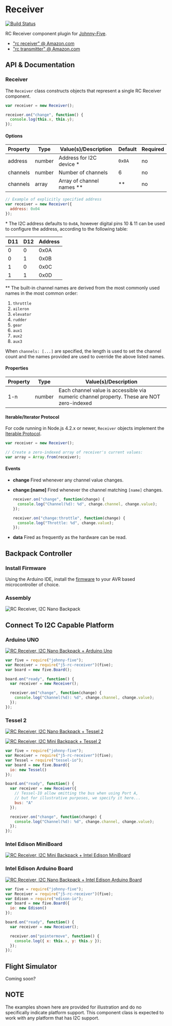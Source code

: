 # Receiver

[![Build Status](https://travis-ci.org/rwaldron/j5-rc-receiver.svg?branch=master)](https://travis-ci.org/rwaldron/j5-rc-receiver)

RC Receiver component plugin for [Johnny-Five](https://github.com/rwaldron/johnny-five).

- ["rc receiver" @ Amazon.com](http://www.amazon.com/s/ref=nb_sb_noss_1?url=search-alias%3Daps&field-keywords=rc+receiver)
- ["rc transmitter" @ Amazon.com](http://www.amazon.com/s/ref=nb_sb_noss_1?url=search-alias%3Daps&field-keywords=rc+transmitter)


## API & Documentation

### Receiver 

The `Receiver` class constructs objects that represent a single RC Receiver component.

```js
var receiver = new Receiver();

receiver.on("change", function() {
  console.log(this.x, this.y);
});
```

#### Options

| Property   | Type      | Value(s)/Description        | Default | Required |
|------------|-----------|---------------------------- |---------|----------|
| address    | number    | Address for I2C device \*   | `0x0A`  | no       |
| channels   | number    | Number of channels          | 6       | no       |
| channels   | array     | Array of channel names \*\* | \*\*    | no       |


```js
// Example of explicitly specified address
var receiver = new Receiver({
  address: 0x04
});
```

\* The I2C address defaults to `0x0A`, however digital pins 10 & 11 can be used to configure the address, according to the following table: 

| D11 | D12 | Address |
| --- | --- | ------- |
| 0   | 0   | 0x0A    |
| 0   | 1   | 0x0B    |
| 1   | 0   | 0x0C    |
| 1   | 1   | 0x0D    |


\*\* The built-in channel names are derived from the most commonly used names in the most common order: 

1. `throttle`
2. `aileron`
3. `elevator`
4. `rudder`
5. `gear`
6. `aux1`
7. `aux2`
8. `aux3`

When `channels: [...]` are specified, the length is used to set the channel count and the names provided are used to override the above listed names.


#### Properties

| Property | Type      | Value(s)/Description      |
|----------|-----------|---------------------------|
| 1-n      | number    | Each channel value is accessible via numeric channel property. These are NOT zero-indexed|


#### Iterable/Iterator Protocol

For code running in Node.js 4.2.x or newer, `Receiver` objects implement the [Iterable Protocol](https://developer.mozilla.org/en-US/docs/Web/JavaScript/Reference/Iteration_protocols#iterable).

```js
var receiver = new Receiver();

// Create a zero-indexed array of receiver's current values:
var array = Array.from(receiver);
```

#### Events

- **change** Fired whenever any channel value changes.
- **change:[name]** Fired whenever the channel matching `[name]` changes.
  ```js
  receiver.on("change", function(change) {
    console.log("Channel(%d): %d", change.channel, change.value);
  });
  ```
  
  ```js
  receiver.on("change:throttle", function(change) {
    console.log("Throttle: %d", change.value);
  });
  ```

- **data** Fired as frequently as the hardware can be read.


## Backpack Controller

### Install Firmware

Using the Arduino IDE, install the [firmware](https://github.com/rwaldron/j5-rc-receiver/blob/master/firmware/rc_receiver_slave.ino) to your AVR based microcontroller of choice. 

### Assembly

![RC Receiver, I2C Nano Backpack](https://github.com/rwaldron/j5-rc-receiver/blob/master/assets/rc-receiver-backpack.png)


## Connect To I2C Capable Platform

### Arduino UNO

[![RC Receiver, I2C Nano Backpack + Arduino Uno](https://raw.githubusercontent.com/rwaldron/j5-rc-receiver/master/assets/rc-receiver-backpack-arduino.png)](https://raw.githubusercontent.com/rwaldron/j5-rc-receiver/master/assets/rc-receiver-backpack-arduino.png)

```js
var five = require("johnny-five");
var Receiver = require("j5-rc-receiver")(five);
var board = new five.Board();

board.on("ready", function() {
  var receiver = new Receiver();

  receiver.on("change", function(change) {
    console.log("Channel(%d): %d", change.channel, change.value);
  });
});
```

### Tessel 2

[![RC Receiver, I2C Nano Backpack + Tessel 2](https://raw.githubusercontent.com/rwaldron/j5-rc-receiver/master/assets/rc-receiver-backpack-tessel-small.png)](https://raw.githubusercontent.com/rwaldron/j5-rc-receiver/master/assets/rc-receiver-backpack-tessel.png)

[![RC Receiver, I2C Mini Backpack + Tessel 2](https://raw.githubusercontent.com/rwaldron/j5-rc-receiver/master/assets/rc-receiver-backpack-tessel-mini-small.png)](https://raw.githubusercontent.com/rwaldron/j5-rc-receiver/master/assets/rc-receiver-backpack-tessel-mini.png)

```js
var five = require("johnny-five");
var Receiver = require("j5-rc-receiver")(five);
var Tessel = require("tessel-io");
var board = new five.Board({
  io: new Tessel()
});

board.on("ready", function() {
  var receiver = new Receiver({
    // Tessel-IO allow omitting the bus when using Port A, 
    // but for illustrative purposes, we specify it here...
    bus: "A"
  });

  receiver.on("change", function(change) {
    console.log("Channel(%d): %d", change.channel, change.value);
  });
});
```

### Intel Edison MiniBoard

[![RC Receiver, I2C Mini Backpack + Intel Edison MiniBoard](https://raw.githubusercontent.com/rwaldron/j5-rc-receiver/master/assets/rc-receiver-backpack-edison-mini-small.png)](https://raw.githubusercontent.com/rwaldron/j5-rc-receiver/master/assets/rc-receiver-backpack-edison-mini.png)

### Intel Edison Arduino Board

[![RC Receiver, I2C Nano Backpack + Intel Edison Arduino Board](https://raw.githubusercontent.com/rwaldron/j5-rc-receiver/master/assets/rc-receiver-backpack-edison-arduino-small.png)](https://raw.githubusercontent.com/rwaldron/j5-rc-receiver/master/assets/rc-receiver-backpack-edison-arduino.png)


```js
var five = require("johnny-five");
var Receiver = require("j5-rc-receiver")(five);
var Edison = require("edison-io");
var board = new five.Board({
  io: new Edison()
});

board.on("ready", function() {
  var receiver = new Receiver();

  receiver.on("pointermove", function() {
    console.log({ x: this.x, y: this.y });
  });
});
```

## Flight Simulator

Coming soon?


## NOTE

The examples shown here are provided for illustration and do no specifically indicate platform support. This component class is expected to work with any platform that has I2C support. 
